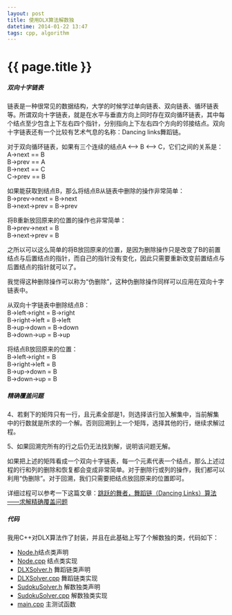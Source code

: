 ```yaml
---
layout: post
title: 使用DLX算法解数独
datetime: 2014-01-22 13:47
tags: cpp, algorithm
---
```

   
{{ page.title }}
================

<h5>双向十字链表</h5>
   
链表是一种很常见的数据结构，大学的时候学过单向链表、双向链表、循环链表等。所谓双向十字链表，就是在水平与垂直方向上同时存在双向循环链表，其中每个结点至少包含上下左右四个指针，分别指向上下左右四个方向的邻接结点。双向十字链表还有一个比较有艺术气息的名称：Dancing links舞蹈链。
   
对于双向循环链表，如果有三个连续的结点A <--> B <--> C，它们之间的关系是：   
A->next == B   
B->prev == A   
B->next == C   
C->prev == B   
   
如果能获取到结点B，那么将结点B从链表中删除的操作非常简单：   
B->prev->next = B->next   
B->next->prev = B->prev   
   
将B重新放回原来的位置的操作也非常简单：   
B->prev->next = B   
B->next->prev = B    
   
之所以可以这么简单的将B放回原来的位置，是因为删除操作只是改变了B的前置结点与后置结点的指针，而自己的指针没有变化，因此只需要重新改变前置结点与后置结点的指针就可以了。   
   
我觉得这种删除操作可以称为“伪删除”，这种伪删除操作同样可以应用在双向十字链表中。   
   
从双向十字链表中删除结点B：   
B->left->right = B->right   
B->right->left = B->left   
B->up->down = B->down   
B->down->up = B->up   
   
将结点B放回原来的位置：   
B->left->right = B   
B->right->left = B   
B->up->down = B   
B->down->up = B   
   
 
<h5>精确覆盖问题</h5>
   


4、若剩下的矩阵只有一行，且元素全部是1，则选择该行加入解集中，当前解集中的行数就是所求的一个解。否则回溯到上一个矩阵，选择其他的行，继续求解过程。   

5、如果回溯完所有的行之后仍无法找到解，说明该问题无解。   

如果把上述的矩阵看成一个双向十字链表，每一个元素代表一个结点，那么上述过程的行和列的删除和恢复都会变成非常简单。对于删除行或列的操作，我们都可以利用“伪删除”。对于回溯，我们只需要把结点放回原来的位置即可。

详细过程可以参考一下这篇文章：[跳跃的舞者，舞蹈链（Dancing Links）算法——求解精确覆盖问题](http://www.cnblogs.com/grenet/p/3145800.html)   


<h5>代码</h5>   

我用C++对DLX算法作了封装，并且在此基础上写了个解数独的类，代码如下：   
+ [Node.h](http://www.onlyan.org/files/sudoku_dlx/Node.h)结点类声明   
+ [Node.cpp](http://www.onlyan.org/files/sudoku_dlx/Node.cpp) 结点类实现   
+ [DLXSolver.h](http://www.onlyan.org/files/sudoku_dlx/DLXSolver.h) 舞蹈链类声明   
+ [DLXSolver.cpp](http://www.onlyan.org/files/sudoku_dlx/DLXSolver.cpp) 舞蹈链类实现   
+ [SudokuSolver.h](http://www.onlyan.org/files/sudoku_dlx/SudokuSolver.h) 解数独类声明   
+ [SudokuSolver.cpp](http://www.onlyan.org/files/sudoku_dlx/SudokuSolver.cpp) 解数独类实现   
+ [main.cpp](http://www.onlyan.org/files/sudoku_dlx/main.cpp) 主测试函数   


